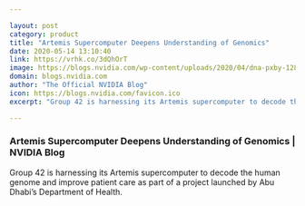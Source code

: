 ```yaml
---

layout: post
category: product
title: "Artemis Supercomputer Deepens Understanding of Genomics"
date: 2020-05-14 13:10:40
link: https://vrhk.co/3dQhOrT
image: https://blogs.nvidia.com/wp-content/uploads/2020/04/dna-pxby-1280-1.jpg
domain: blogs.nvidia.com
author: "The Official NVIDIA Blog"
icon: https://blogs.nvidia.com/favicon.ico
excerpt: "Group 42 is harnessing its Artemis supercomputer to decode the human genome and improve patient care as part of a project launched by Abu Dhabi’s Department of Health."

---
```


### Artemis Supercomputer Deepens Understanding of Genomics | NVIDIA Blog

Group 42 is harnessing its Artemis supercomputer to decode the human genome and improve patient care as part of a project launched by Abu Dhabi’s Department of Health.